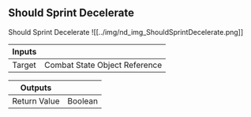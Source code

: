 ## Should Sprint Decelerate
Should Sprint Decelerate
![[../img/nd_img_ShouldSprintDecelerate.png]]

|Inputs||
|--|--|
| Target | Combat State Object Reference |

|Outputs||
|--|--|
| Return Value | Boolean |
